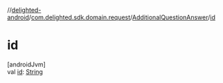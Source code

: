 //[delighted-android](../../../index.md)/[com.delighted.sdk.domain.request](../index.md)/[AdditionalQuestionAnswer](index.md)/[id](id.md)

# id

[androidJvm]\
val [id](id.md): [String](https://kotlinlang.org/api/latest/jvm/stdlib/kotlin/-string/index.html)
